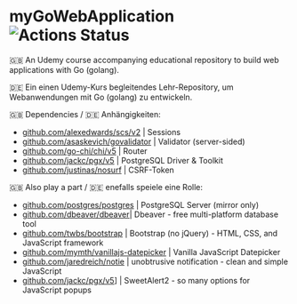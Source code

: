 # myGoWebApplication  ![Actions Status](https://github.com/jagottsicher/myGoWebApplication/workflows/Go/badge.svg)

🇬🇧 An Udemy course accompanying educational repository to build web applications with Go (golang).

🇩🇪 Ein einen Udemy-Kurs begleitendes Lehr-Repository, um Webanwendungen mit Go (golang) zu entwickeln.

🇬🇧 Dependencies / 🇩🇪 Anhängigkeiten:
* [github.com/alexedwards/scs/v2](https://github.com/alexedwards/scs/v2) | Sessions
* [github.com/asaskevich/govalidator](https://github.com/asaskevich/govalidator) | Validator (server-sided)
* [github.com/go-chi/chi/v5](https://github.com/go-chi/chi/v5) | Router
* [github.com/jackc/pgx/v5](https://github.com/jackc/pgx/v5) | PostgreSQL Driver & Toolkit
* [github.com/justinas/nosurf](https://github.com/justinas/nosurf) | CSRF-Token

🇬🇧 Also play a part / 🇩🇪 enefalls speiele eine Rolle:
* [github.com/postgres/postgres](https://github.com/postgres/postgres) | PostgreSQL Server (mirror only)
* [github.com/dbeaver/dbeaver](https://github.com/dbeaver/dbeaver)| Dbeaver - free multi-platform database tool 
* [github.com/twbs/bootstrap](https://github.com/twbs/bootstrap) | Bootstrap (no jQuery) - HTML, CSS, and JavaScript framework
* [github.com/mymth/vanillajs-datepicker](https://github.com/mymth/vanillajs-datepicker) | Vanilla JavaScript Datepicker
* [github.com/jaredreich/notie](https://github.com/jaredreich/notie) | unobtrusive notification - clean and simple JavaScript
* [github.com/jackc/pgx/v5](https://github.com/sweetalert2/sweetalert2)] | SweetAlert2 - so many options for JavaScript popups
